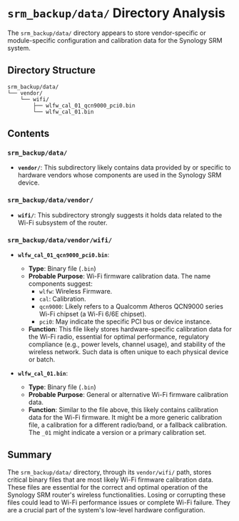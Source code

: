 # `srm_backup/data/` Directory Analysis

The `srm_backup/data/` directory appears to store vendor-specific or module-specific configuration and calibration data for the Synology SRM system.

## Directory Structure

```
srm_backup/data/
└── vendor/
    └── wifi/
        ├── wlfw_cal_01_qcn9000_pci0.bin
        └── wlfw_cal_01.bin
```

## Contents

### `srm_backup/data/`

*   **`vendor/`**: This subdirectory likely contains data provided by or specific to hardware vendors whose components are used in the Synology SRM device.

### `srm_backup/data/vendor/`

*   **`wifi/`**: This subdirectory strongly suggests it holds data related to the Wi-Fi subsystem of the router.

### `srm_backup/data/vendor/wifi/`

*   **`wlfw_cal_01_qcn9000_pci0.bin`**:
    *   **Type**: Binary file (`.bin`)
    *   **Probable Purpose**: Wi-Fi firmware calibration data. The name components suggest:
        *   `wlfw`: Wireless Firmware.
        *   `cal`: Calibration.
        *   `qcn9000`: Likely refers to a Qualcomm Atheros QCN9000 series Wi-Fi chipset (a Wi-Fi 6/6E chipset).
        *   `pci0`: May indicate the specific PCI bus or device instance.
    *   **Function**: This file likely stores hardware-specific calibration data for the Wi-Fi radio, essential for optimal performance, regulatory compliance (e.g., power levels, channel usage), and stability of the wireless network. Such data is often unique to each physical device or batch.

*   **`wlfw_cal_01.bin`**:
    *   **Type**: Binary file (`.bin`)
    *   **Probable Purpose**: General or alternative Wi-Fi firmware calibration data.
    *   **Function**: Similar to the file above, this likely contains calibration data for the Wi-Fi firmware. It might be a more generic calibration file, a calibration for a different radio/band, or a fallback calibration. The `_01` might indicate a version or a primary calibration set.

## Summary

The `srm_backup/data/` directory, through its `vendor/wifi/` path, stores critical binary files that are most likely Wi-Fi firmware calibration data. These files are essential for the correct and optimal operation of the Synology SRM router's wireless functionalities. Losing or corrupting these files could lead to Wi-Fi performance issues or complete Wi-Fi failure. They are a crucial part of the system's low-level hardware configuration.